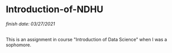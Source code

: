 # Introduction-of-NDHU  
###### finish date: 03/27/2021  
  
This is an assignment in course "Introduction of Data Science" when I was a sophomore.  
